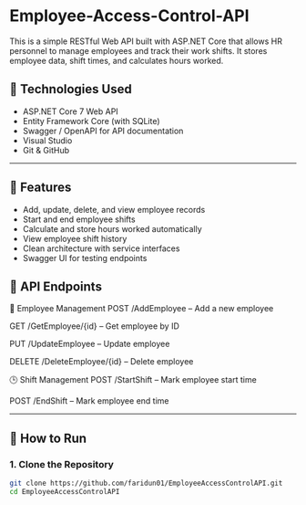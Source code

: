 # Employee-Access-Control-API

This is a simple RESTful Web API built with ASP.NET Core that allows HR personnel to manage employees and track their work shifts. It stores employee data, shift times, and calculates hours worked.

## 🔧 Technologies Used

- ASP.NET Core 7 Web API
- Entity Framework Core (with SQLite)
- Swagger / OpenAPI for API documentation
- Visual Studio 
- Git & GitHub

---

## 🚀 Features

- Add, update, delete, and view employee records
- Start and end employee shifts
- Calculate and store hours worked automatically
- View employee shift history
- Clean architecture with service interfaces
- Swagger UI for testing endpoints
  
##  📌 API Endpoints
👤 Employee Management
POST /AddEmployee – Add a new employee

GET /GetEmployee/{id} – Get employee by ID

PUT /UpdateEmployee – Update employee

DELETE /DeleteEmployee/{id} – Delete employee

🕒 Shift Management
POST /StartShift – Mark employee start time

POST /EndShift – Mark employee end time

---
## 🔄 How to Run

### 1. Clone the Repository

```bash
git clone https://github.com/faridun01/EmployeeAccessControlAPI.git
cd EmployeeAccessControlAPI

